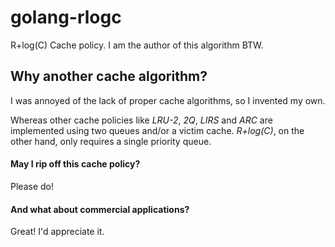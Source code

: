 # golang-rlogc
R+log(C) Cache policy. I am the author of this algorithm BTW.

## Why another cache algorithm?

I was annoyed of the lack of proper cache algorithms, so I invented my own.

Whereas other cache policies like *LRU-2*, *2Q*, *LIRS* and *ARC* are implemented using two
queues and/or a victim cache. *R+log(C)*, on the other hand, only requires a single priority queue.

#### May I rip off this cache policy?

Please do!

#### And what about commercial applications?

Great! I'd appreciate it.
